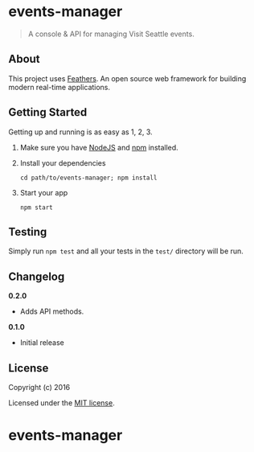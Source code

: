 # events-manager

> A console &amp; API for managing Visit Seattle events.

## About

This project uses [Feathers](http://feathersjs.com). An open source web framework for building modern real-time applications.

## Getting Started

Getting up and running is as easy as 1, 2, 3.

1. Make sure you have [NodeJS](https://nodejs.org/) and [npm](https://www.npmjs.com/) installed.
2. Install your dependencies

    ```
    cd path/to/events-manager; npm install
    ```

3. Start your app

    ```
    npm start
    ```

## Testing

Simply run `npm test` and all your tests in the `test/` directory will be run.


## Changelog

__0.2.0__

- Adds API methods.

__0.1.0__

- Initial release

## License

Copyright (c) 2016

Licensed under the [MIT license](LICENSE).
# events-manager
